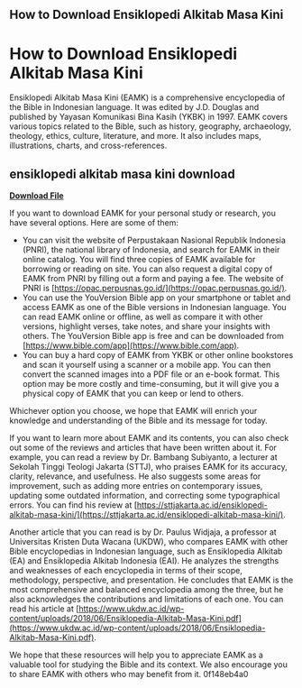 ## How to Download Ensiklopedi Alkitab Masa Kini

  
# How to Download Ensiklopedi Alkitab Masa Kini
 
Ensiklopedi Alkitab Masa Kini (EAMK) is a comprehensive encyclopedia of the Bible in Indonesian language. It was edited by J.D. Douglas and published by Yayasan Komunikasi Bina Kasih (YKBK) in 1997. EAMK covers various topics related to the Bible, such as history, geography, archaeology, theology, ethics, culture, literature, and more. It also includes maps, illustrations, charts, and cross-references.
 
## ensiklopedi alkitab masa kini download


[**Download File**](https://www.google.com/url?q=https%3A%2F%2Fgeags.com%2F2tLoRH&sa=D&sntz=1&usg=AOvVaw0WXX3Ga-IO7FfbQgwt-j2N)

 
If you want to download EAMK for your personal study or research, you have several options. Here are some of them:
 
- You can visit the website of Perpustakaan Nasional Republik Indonesia (PNRI), the national library of Indonesia, and search for EAMK in their online catalog. You will find three copies of EAMK available for borrowing or reading on site. You can also request a digital copy of EAMK from PNRI by filling out a form and paying a fee. The website of PNRI is [https://opac.perpusnas.go.id/](https://opac.perpusnas.go.id/).
- You can use the YouVersion Bible app on your smartphone or tablet and access EAMK as one of the Bible versions in Indonesian language. You can read EAMK online or offline, as well as compare it with other versions, highlight verses, take notes, and share your insights with others. The YouVersion Bible app is free and can be downloaded from [https://www.bible.com/app](https://www.bible.com/app).
- You can buy a hard copy of EAMK from YKBK or other online bookstores and scan it yourself using a scanner or a mobile app. You can then convert the scanned images into a PDF file or an e-book format. This option may be more costly and time-consuming, but it will give you a physical copy of EAMK that you can keep or lend to others.

Whichever option you choose, we hope that EAMK will enrich your knowledge and understanding of the Bible and its message for today.
  
If you want to learn more about EAMK and its contents, you can also check out some of the reviews and articles that have been written about it. For example, you can read a review by Dr. Bambang Subiyanto, a lecturer at Sekolah Tinggi Teologi Jakarta (STTJ), who praises EAMK for its accuracy, clarity, relevance, and usefulness. He also suggests some areas for improvement, such as adding more entries on contemporary issues, updating some outdated information, and correcting some typographical errors. You can find his review at [https://sttjakarta.ac.id/ensiklopedi-alkitab-masa-kini/](https://sttjakarta.ac.id/ensiklopedi-alkitab-masa-kini/).
 
Another article that you can read is by Dr. Paulus Widjaja, a professor at Universitas Kristen Duta Wacana (UKDW), who compares EAMK with other Bible encyclopedias in Indonesian language, such as Ensiklopedia Alkitab (EA) and Ensiklopedia Alkitab Indonesia (EAI). He analyzes the strengths and weaknesses of each encyclopedia in terms of their scope, methodology, perspective, and presentation. He concludes that EAMK is the most comprehensive and balanced encyclopedia among the three, but he also acknowledges the contributions and limitations of each one. You can read his article at [https://www.ukdw.ac.id/wp-content/uploads/2018/06/Ensiklopedia-Alkitab-Masa-Kini.pdf](https://www.ukdw.ac.id/wp-content/uploads/2018/06/Ensiklopedia-Alkitab-Masa-Kini.pdf).
 
We hope that these resources will help you to appreciate EAMK as a valuable tool for studying the Bible and its context. We also encourage you to share EAMK with others who may benefit from it.
 0f148eb4a0
